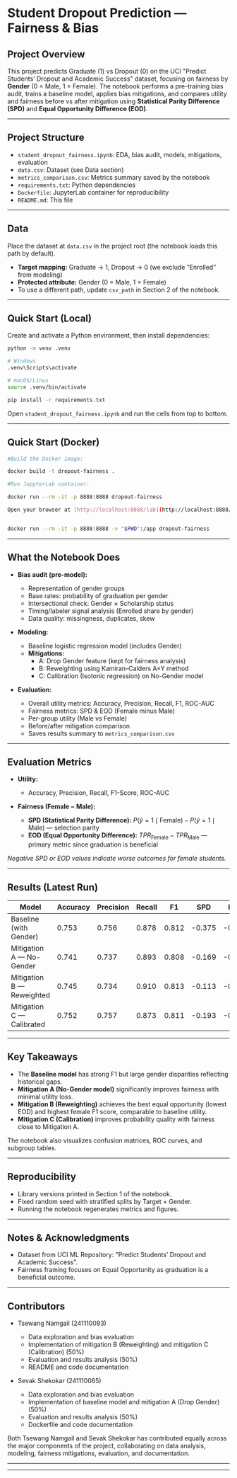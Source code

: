 # Student Dropout Prediction — Fairness & Bias

## Project Overview

This project predicts Graduate (1) vs Dropout (0) on the UCI "Predict Students’ Dropout and Academic Success" dataset, focusing on fairness by **Gender** (0 = Male, 1 = Female). The notebook performs a pre-training bias audit, trains a baseline model, applies bias mitigations, and compares utility and fairness before vs after mitigation using **Statistical Parity Difference (SPD)** and **Equal Opportunity Difference (EOD)**.

---

## Project Structure

- `student_dropout_fairness.ipynb`: EDA, bias audit, models, mitigations, evaluation
- `data.csv`: Dataset (see Data section)
- `metrics_comparison.csv`: Metrics summary saved by the notebook
- `requirements.txt`: Python dependencies
- `Dockerfile`: JupyterLab container for reproducibility
- `README.md`: This file

---

## Data

Place the dataset at `data.csv` in the project root (the notebook loads this path by default).

- **Target mapping:** Graduate → 1, Dropout → 0 (we exclude “Enrolled” from modeling)
- **Protected attribute:** Gender (0 = Male, 1 = Female)
- To use a different path, update `csv_path` in Section 2 of the notebook.

---

## Quick Start (Local)

Create and activate a Python environment, then install dependencies:

```bash
python -m venv .venv

# Windows
.venv\Scripts\activate

# macOS/Linux
source .venv/bin/activate

pip install -r requirements.txt

```

Open `student_dropout_fairness.ipynb` and run the cells from top to bottom.

---

## Quick Start (Docker)

```bash
#Build the Docker image:

docker build -t dropout-fairness .

#Run JupyterLab container:

docker run --rm -it -p 8888:8888 dropout-fairness

Open your browser at [http://localhost:8888/lab](http://localhost:8888/lab) and load `student_dropout_fairness.ipynb`.


docker run --rm -it -p 8888:8888 -v "$PWD":/app dropout-fairness
```

---

## What the Notebook Does

- **Bias audit (pre-model):**

  - Representation of gender groups
  - Base rates: probability of graduation per gender
  - Intersectional check: Gender × Scholarship status
  - Timing/labeler signal analysis (Enrolled share by gender)
  - Data quality: missingness, duplicates, skew

- **Modeling:**

  - Baseline logistic regression model (includes Gender)
  - **Mitigations:**
    - A: Drop Gender feature (kept for fairness analysis)
    - B: Reweighting using Kamiran–Calders A×Y method
    - C: Calibration (Isotonic regression) on No-Gender model

- **Evaluation:**
  - Overall utility metrics: Accuracy, Precision, Recall, F1, ROC-AUC
  - Fairness metrics: SPD & EOD (Female minus Male)
  - Per-group utility (Male vs Female)
  - Before/after mitigation comparison
  - Saves results summary to `metrics_comparison.csv`

---

## Evaluation Metrics

- **Utility:**

  - Accuracy, Precision, Recall, F1-Score, ROC-AUC

- **Fairness (Female − Male):**
  - **SPD (Statistical Parity Difference):** $P(\hat{y}=1 \mid \text{Female}) - P(\hat{y}=1 \mid \text{Male})$ — selection parity
  - **EOD (Equal Opportunity Difference):** $TPR_{\text{Female}} - TPR_{\text{Male}}$ — primary metric since graduation is beneficial

_Negative SPD or EOD values indicate worse outcomes for female students._

---

## Results (Latest Run)

| Model                     | Accuracy | Precision | Recall | F1    | SPD    | EOD    |
| ------------------------- | -------- | --------- | ------ | ----- | ------ | ------ |
| Baseline (with Gender)    | 0.753    | 0.756     | 0.878  | 0.812 | -0.375 | -0.265 |
| Mitigation A — No-Gender  | 0.741    | 0.737     | 0.893  | 0.808 | -0.169 | -0.091 |
| Mitigation B — Reweighted | 0.745    | 0.734     | 0.910  | 0.813 | -0.113 | -0.017 |
| Mitigation C — Calibrated | 0.752    | 0.757     | 0.873  | 0.811 | -0.193 | -0.106 |

---

## Key Takeaways

- The **Baseline model** has strong F1 but large gender disparities reflecting historical gaps.
- **Mitigation A (No-Gender model)** significantly improves fairness with minimal utility loss.
- **Mitigation B (Reweighting)** achieves the best equal opportunity (lowest EOD) and highest female F1 score, comparable to baseline utility.
- **Mitigation C (Calibration)** improves probability quality with fairness close to Mitigation A.

The notebook also visualizes confusion matrices, ROC curves, and subgroup tables.

---

## Reproducibility

- Library versions printed in Section 1 of the notebook.
- Fixed random seed with stratified splits by Target × Gender.
- Running the notebook regenerates metrics and figures.

---

## Notes & Acknowledgments

- Dataset from UCI ML Repository: "Predict Students’ Dropout and Academic Success".
- Fairness framing focuses on Equal Opportunity as graduation is a beneficial outcome.

---

## Contributors

- Tsewang Namgail (241110093)

  - Data exploration and bias evaluation
  - Implementation of mitigation B (Reweighting) and mitigation C (Calibration) (50%)
  - Evaluation and results analysis (50%)
  - README and code documentation

- Sevak Shekokar (241110065)

  - Data exploration and bias evaluation
  - Implementation of baseline model and mitigation A (Drop Gender) (50%)
  - Evaluation and results analysis (50%)
  - Dockerfile and code documentation

Both Tsewang Namgail and Sevak Shekokar has contributed equally across the major components of the project, collaborating on data analysis, modeling, fairness mitigations, evaluation, and documentation.

---

---
